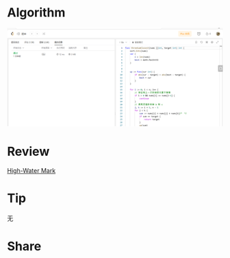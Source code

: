 
# Algorithm

![算法](../../images/temp/ricardoyu-2023-09-03-lc.png "算法")

# Review

[High-Water Mark](https://martinfowler.com/articles/patterns-of-distributed-systems/high-watermark.html)

# Tip

无

# Share
